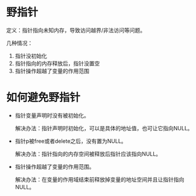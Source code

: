 # 野指针

定义：指针指向未知内存，导致访问越界/非法访问等问题。

几种情况：

1. 指针没初始化
2. 指针指向的内存释放后，指针没置空
3. 指针操作超越了变量的作用范围

# 如何避免野指针

- 指针变量声明时没有被初始化。

  解决办法：指针声明时初始化，可以是具体的地址值，也可让它指向NULL。

- 指针p被free或者delete之后，没有置为NULL。

  解决办法：指针指向的内存空间被释放后指针应该指向NULL。

- 指针操作超越了变量的作用范围。

  解决办法：在变量的作用域结束前释放掉变量的地址空间并且让指针指向NULL。